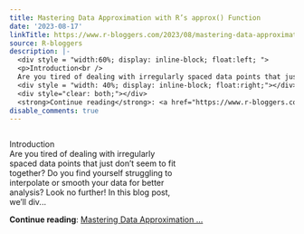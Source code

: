 ```yaml
---
title: Mastering Data Approximation with R’s approx() Function
date: '2023-08-17'
linkTitle: https://www.r-bloggers.com/2023/08/mastering-data-approximation-with-rs-approx-function/
source: R-bloggers
description: |-
  <div style = "width:60%; display: inline-block; float:left; ">
  <p>Introduction<br />
  Are you tired of dealing with irregularly spaced data points that just don’t seem to fit together? Do you find yourself struggling to interpolate or smooth your data for better analysis? Look no further! In this blog post, we’ll div...</p></div>
  <div style = "width: 40%; display: inline-block; float:right;"></div>
  <div style="clear: both;"></div>
  <strong>Continue reading</strong>: <a href="https://www.r-bloggers.com/2023/08/mastering-data-approximation-with-rs-approx-function/">Mastering Data Approximation ...
disable_comments: true
---
```

<div style = "width:60%; display: inline-block; float:left; ">
<p>Introduction<br />
Are you tired of dealing with irregularly spaced data points that just don’t seem to fit together? Do you find yourself struggling to interpolate or smooth your data for better analysis? Look no further! In this blog post, we’ll div...</p></div>
<div style = "width: 40%; display: inline-block; float:right;"></div>
<div style="clear: both;"></div>
<strong>Continue reading</strong>: <a href="https://www.r-bloggers.com/2023/08/mastering-data-approximation-with-rs-approx-function/">Mastering Data Approximation ...